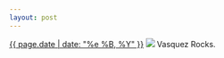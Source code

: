 ```yaml
---
layout: post
---
```


<p>
  <time><a href="/337">{{ page.date | date: "%e %B, %Y" }}</a></time>
  <a href="/337"><img src="{{ site.assets_url }}/337.jpg"/></a>
  <span>Vasquez Rocks.</span>
</p>
